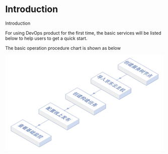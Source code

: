 # Introduction

Introduction

For using DevOps product for the first time, the basic services will be listed below to help users to get a quick start.

The basic operation procedure chart is shown as below

![image](https://github.com/jdcloudcom/cn/blob/DevOps/image/DevOps/Getting-Started1.png)
